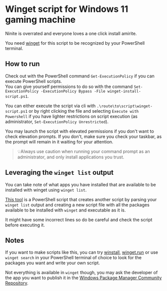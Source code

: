 # Winget script for Windows 11 gaming machine

Ninite is overrated and everyone loves a one click install amirite.

You need [winget](https://github.com/microsoft/winget-cli/) for this script to be recognized by your PowerShell terminal.

## How to run

Check out with the PowerShell command `Get-ExecutionPolicy` if you can execute PowerShell scripts.  
You can give yourself permissions to do so with the command `Set-ExecutionPolicy -ExecutionPolicy Bypass -File winget-install-script.ps1`.  

You can either execute the script via cli with `.\route\to\script\winget-script.ps1` or by right clicking the file and selecting `Execute with Powershell` if you have lighter restrictions on script execution (as administrator, `Set-ExecutionPolicy Unrestricted`).  

You may launch the script with elevated permissions if you don't want to check elevation prompts. If you don't, make sure you check your taskbar, as the prompt will remain in it waiting for your attention.

> 💡Always use caution when running your command prompt as an administrator, and only install applications you trust.  

## Leveraging the `winget list` output

You can take note of what apps you have installed that are available to be installed with winget using `winget list`.  

[This tool](create-winget-install-script.ps1) is a PowerShell script that creates another script by parsing your `winget list` output and creating a new script file with all the packages available to be installed with `winget` and executable as it is.  

It might have some incorrect lines so do be careful and check the script before executing it.

## Notes

If you want to make scripts like this, you can try [winstall](https://winstall.app/), [winget.run](https://winget.run) or use `winget search` in your PowerShell terminal of choice to look for the packages you want and write your own script.  

Not everything is available in `winget` though, you may ask the developer of the app you want to publish it in the [Windows Package Manager Community Repository](https://docs.microsoft.com/es-es/windows/package-manager/package/repository).

